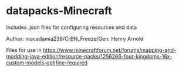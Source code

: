 # datapacks-Minecraft
Includes .json files for configuring resources and data

Author: macadamia238/CrBN_Freeze/Gen. Henry Arnold

Files for use in https://www.minecraftforum.net/forums/mapping-and-modding-java-edition/resource-packs/1256266-four-kingdoms-16x-custom-models-optifine-required
